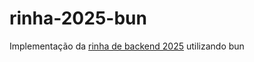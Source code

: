 # rinha-2025-bun
Implementação da [rinha de backend 2025](https://github.com/zanfranceschi/rinha-de-backend-2025) utilizando bun